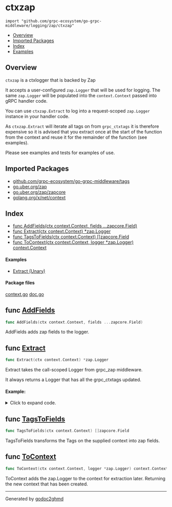 # ctxzap
`import "github.com/grpc-ecosystem/go-grpc-middleware/logging/zap/ctxzap"`

* [Overview](#pkg-overview)
* [Imported Packages](#pkg-imports)
* [Index](#pkg-index)
* [Examples](#pkg-examples)

## <a name="pkg-overview">Overview</a>
`ctxzap` is a ctxlogger that is backed by Zap

It accepts a user-configured `zap.Logger` that will be used for logging. The same `zap.Logger` will
be populated into the `context.Context` passed into gRPC handler code.

You can use `ctxzap.Extract` to log into a request-scoped `zap.Logger` instance in your handler code.

As `ctxzap.Extract` will iterate all tags on from `grpc_ctxtags` it is therefore expensive so it is advised that you
extract once at the start of the function from the context and reuse it for the remainder of the function (see examples).

Please see examples and tests for examples of use.

## <a name="pkg-imports">Imported Packages</a>

- [github.com/grpc-ecosystem/go-grpc-middleware/tags](./../../../tags)
- [go.uber.org/zap](https://godoc.org/go.uber.org/zap)
- [go.uber.org/zap/zapcore](https://godoc.org/go.uber.org/zap/zapcore)
- [golang.org/x/net/context](https://godoc.org/golang.org/x/net/context)

## <a name="pkg-index">Index</a>
* [func AddFields(ctx context.Context, fields ...zapcore.Field)](#AddFields)
* [func Extract(ctx context.Context) \*zap.Logger](#Extract)
* [func TagsToFields(ctx context.Context) []zapcore.Field](#TagsToFields)
* [func ToContext(ctx context.Context, logger \*zap.Logger) context.Context](#ToContext)

#### <a name="pkg-examples">Examples</a>
* [Extract (Unary)](#example_Extract_unary)

#### <a name="pkg-files">Package files</a>
[context.go](./context.go) [doc.go](./doc.go) 

## <a name="AddFields">func</a> [AddFields](./context.go#L23)
``` go
func AddFields(ctx context.Context, fields ...zapcore.Field)
```
AddFields adds zap fields to the logger.

## <a name="Extract">func</a> [Extract](./context.go#L35)
``` go
func Extract(ctx context.Context) *zap.Logger
```
Extract takes the call-scoped Logger from grpc_zap middleware.

It always returns a Logger that has all the grpc_ctxtags updated.

#### Example:

<details>
<summary>Click to expand code.</summary>

```go
package ctxzap_test

import (
    "context"

    "github.com/grpc-ecosystem/go-grpc-middleware/logging/zap/ctxzap"
    "github.com/grpc-ecosystem/go-grpc-middleware/tags"
    pb_testproto "github.com/grpc-ecosystem/go-grpc-middleware/testing/testproto"
    "go.uber.org/zap"
)

var zapLogger *zap.Logger

// Simple unary handler that adds custom fields to the requests's context. These will be used for all log statements.
func ExampleExtract_unary() {
    _ = func(ctx context.Context, ping *pb_testproto.PingRequest) (*pb_testproto.PingResponse, error) {
        // Add fields the ctxtags of the request which will be added to all extracted loggers.
        grpc_ctxtags.Extract(ctx).Set("custom_tags.string", "something").Set("custom_tags.int", 1337)

        // Extract a single request-scoped zap.Logger and log messages.
        l := ctxzap.Extract(ctx)
        l.Info("some ping")
        l.Info("another ping")
        return &pb_testproto.PingResponse{Value: ping.Value}, nil
    }
}
```

</details>

## <a name="TagsToFields">func</a> [TagsToFields](./context.go#L48)
``` go
func TagsToFields(ctx context.Context) []zapcore.Field
```
TagsToFields transforms the Tags on the supplied context into zap fields.

## <a name="ToContext">func</a> [ToContext](./context.go#L59)
``` go
func ToContext(ctx context.Context, logger *zap.Logger) context.Context
```
ToContext adds the zap.Logger to the context for extraction later.
Returning the new context that has been created.

- - -
Generated by [godoc2ghmd](https://github.com/GandalfUK/godoc2ghmd)